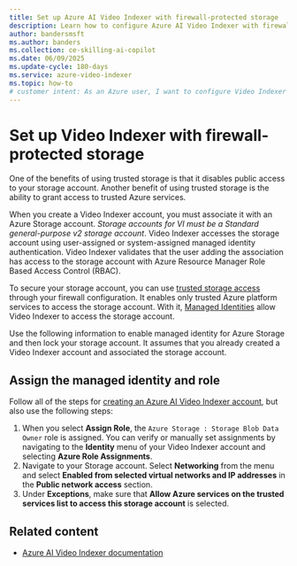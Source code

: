 ```yaml
---
title: Set up Azure AI Video Indexer with firewall-protected storage
description: Learn how to configure Azure AI Video Indexer with firewall-protected storage accounts to secure your data. Get started now.
author: bandersmsft
ms.author: banders
ms.collection: ce-skilling-ai-copilot
ms.date: 06/09/2025
ms.update-cycle: 180-days
ms.service: azure-video-indexer
ms.topic: how-to
# customer intent: As an Azure user, I want to configure Video Indexer to work with storage accounts behind firewall so that I can secure my data.
---
```


# Set up Video Indexer with firewall-protected storage

One of the benefits of using trusted storage is that it disables public access to your storage account. Another benefit of using trusted storage is the ability to grant access to trusted Azure services.

When you create a Video Indexer account, you must associate it with an Azure Storage account. *Storage accounts for VI must be a Standard general-purpose v2 storage account*. Video Indexer accesses the storage account using user-assigned or system-assigned managed identity authentication. Video Indexer validates that the user adding the association has access to the storage account with Azure Resource Manager Role Based Access Control (RBAC).

To secure your storage account, you can use [trusted storage access](/azure/storage/common/storage-network-security?tabs=azure-portal#grant-access-to-trusted-azure-services) through your firewall configuration. It enables only trusted Azure platform services to access the storage account. With it, [Managed Identities](/previous-versions/azure/media-services/latest/concept-managed-identities) allow Video Indexer to access the storage account.

Use the following information to enable managed identity for Azure Storage and then lock your storage account. It assumes that you already created a Video Indexer account and associated the storage account.

## Assign the managed identity and role

Follow all of the steps for [creating an Azure AI Video Indexer account](/azure/azure-video-indexer/create-account?tabs=portal), but also use the following steps:

1. When you select **Assign Role**, the `Azure Storage : Storage Blob Data Owner` role is assigned. You can verify or manually set assignments by navigating to the **Identity** menu of your Video Indexer account and selecting **Azure Role Assignments**.
1. Navigate to your Storage account. Select **Networking** from the menu and select **Enabled from selected virtual networks and IP addresses** in the **Public network access** section.
1. Under **Exceptions**, make sure that **Allow Azure services on the trusted services list to access this storage account** is selected.

## Related content

- [Azure AI Video Indexer documentation](index.yml)